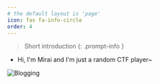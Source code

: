 ```yaml
---
# the default layout is 'page'
icon: fas fa-info-circle
order: 4
---
```


> Short introduction
{: .prompt-info }

- Hi, I'm Mirai and I'm just a random CTF player~

![Blogging](https://i.imgur.com/QSWFdvU.gif)

